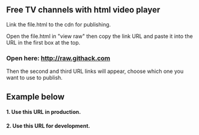 ## Free TV channels with html video player

Link the file.html to the cdn for publishing. 

Open the file.html in "view raw" then copy the link URL and paste it into the URL in the first box at the top. 

### Open here: http://raw.githack.com

Then the second and third URL links will appear, choose which one you want to use to publish. 

## Example below

#### 1. Use this URL in production.

#### 2. Use this URL for development.
